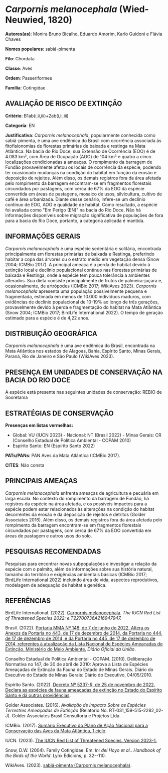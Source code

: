 # *Carpornis melanocephala* (Wied-Neuwied, 1820)

**Autores(as)**: Monira Bruno Bicalho, Eduardo Amorim, Karlo Guidoni e Flávia Chaves

**Nomes populares**: sabiá-pimenta

**Filo**: Chordata

**Classe**: Aves

**Ordem**: Passeriformes

**Família**: Cotingidae

## AVALIAÇÃO DE RISCO DE EXTINÇÃO

**Critério**: B1ab(i,ii,iii)+2ab(i,ii,iii)

**Categoria**: EN

**Justificativa**: *Carpornis melanocephala*, popularmente conhecida como sabiá-pimenta, é uma ave endêmica do Brasil com ocorrência associada às fitofisionomias de florestas primárias de baixada e restinga na Mata Atlântica. Na bacia do Rio Doce, sua Extensão de Ocorrência (EOO) é de 4.083 km², com Área de Ocupação (AOO) de 104 km² e quatro a cinco localizações condicionadas a ameaças. O rompimento da barragem de Fundão provavelmente afetou os locais de ocorrência da espécie, podendo ter ocasionado mudanças na condição do habitat em função da erosão e deposição de rejeitos. Além disso, os demais registros fora da área afetada pelo rompimento da barragem encontram-se em fragmentos florestais circundados por pastagens, com cerca de 67% da EOO da espécie convertida em áreas de pastagens, mosaico de usos, silvicultura, cultivo de café e área urbanizada. Diante desse cenário, infere-se um declínio contínuo de EOO, AOO e qualidade de habitat. Como
resultado, a espécie foi avaliada como "Em Perigo (EN)" na bacia do Rio Doce. Não há informações disponíveis sobre migração significativa de populações de fora para a bacia do Rio Doce, portanto, a categoria aplicada é mantida.

## INFORMAÇÕES GERAIS

*Carpornis melanocephala* é uma espécie sedentária e solitária, encontrada principalmente em florestas primárias de baixada e Restinga, preferindo habitar a copa das árvores ou o estrato médio em vegetação densa (Snow 2004; ICMBio 2017). A principal ameaça é a perda de habitat devido à extinção local e declínio populacional contínuo nas florestas primárias de baixada e Restinga, onde a espécie tem pouca tolerância a ambientes alterados. Sua dieta consiste principalmente de frutos de palmeira-juçara e, ocasionalmente, de artrópodes (ICMBio 2017; WikiAves 2023). *Carpornis melanocephala* apresenta uma população possivelmente pequena e fragmentada, estimada em menos de 10.000 indivíduos maduros, com evidências de declínio populacional de 10-19% ao longo de três gerações, provavelmente devido à perda e fragmentação do habitat na Mata Atlântica (Snow 2004; ICMBio 2017; BirdLife International 2022). O tempo de geração estimado para a espécie é de 4,22
anos.

## DISTRIBUIÇÃO GEOGRÁFICA

*Carpornis melanocephala* é uma ave endêmica do Brasil, encontrada na Mata Atlântica nos estados de Alagoas, Bahia, Espírito Santo, Minas Gerais, Paraná, Rio de Janeiro e São Paulo (WikiAves 2023).

## PRESENÇA EM UNIDADES DE CONSERVAÇÃO NA BACIA DO RIO DOCE

A espécie está presente nas seguintes unidades de conservação: REBIO de Sooretama

## ESTRATÉGIAS DE CONSERVAÇÃO

**Presenças em listas vermelhas:**

-   Global: VU (IUCN 2023) -   Nacional: NT (Brasil 2022) -   Minas Gerais: CR (Conselho Estadual de Política Ambiental - COPAM
    2010)
-   Espírito Santo: EN (Espírito Santo 2022)

**PATs/PANs**: PAN Aves da Mata Atlântica (ICMBio 2017).

**CITES**: Não consta

## PRINCIPAIS AMEAÇAS

*Carpornis melanocephala* enfrenta ameaças de agricultura e pecuária em larga escala. No contexto do rompimento da barragem de Fundão, há registros da espécie na área afetada, e os possíveis impactos para a espécie podem estar relacionados às alterações na condição do habitat decorrentes da erosão e da deposição de rejeitos e detritos (Golder Associates 2016). Além disso, os demais registros fora da área afetada pelo rompimento da barragem encontram-se em fragmentos florestais circundados por pastagens, com cerca de 67% da EOO convertida em áreas de pastagem e outros usos do solo.

## PESQUISAS RECOMENDADAS

Pesquisas para encontrar novas subpopulações e investigar a relação da espécie com o palmito, além de informações sobre sua história natural, tamanho do território e exigências ambientais básicas (ICMBio 2017; BirdLife International 2022) incluindo área de vida, aspectos reprodutivos, modelagem de adequação de habitat e genética.

## REFERÊNCIAS

BirdLife International. (2022). [Carpornis melanocephala](https://www.iucnredlist.org/en). *The IUCN Red List of Threatened Species 2022: e.T22700736A216947947.*

Brasil. (2022). [Portaria MMA Nº 148, de 7 de junho de 2022. Altera os Anexos da Portaria no 443, de 17 de dezembro de 2014, da Portaria no 444, de 17 de dezembro de 2014, e da Portaria no 445, de 17 de dezembro de 2014, referentes à atualização da Lista Nacional de Espécies Ameaçadas de Extinção. Ministério do Meio Ambiente.](https://in.gov.br/en/web/dou/-/portaria-mma-n-148-de-7-de-junho-de-2022-406272733) *Diário Oficial da União*.

Conselho Estadual de Política Ambiental - COPAM. (2010). Deliberação Normativa no 147, de 30 de abril de 2010: Aprova a Lista de Espécies Ameaçadas de Extinção da Fauna do Estado de Minas Gerais. Diário do Executivo do Estado de Minas Gerais: Diário do Executivo, 04/05/2010.

Espírito Santo. (2022). [Decreto Nº 5237-R, de 25 de novembro de 2022.  Declara as espécies de fauna ameaçadas de extinção no Estado do Espírito Santo e dá outras providências](https://iema.es.gov.br/Media/iema/FAUNA/Decreto%205237-R_2022_25-Nov%20-%20Fauna%20(s-peixes)%20-%20Lista%20de%20Esp%C3%A9cies%20Amea%C3%A7adas%20de%20Extin%C3%A7%C3%A3o.pdf).

Golder Associates. (2016). *Avaliação de Impacto Sobre as Espécies Terrestres Ameaçadas de Extinção* (Relatório No.  RT-031_159-515-2282_02-J). Golder Associates Brasil Consultoria e Projetos Ltda.

ICMBio. (2017). [Sumário Executivo do Plano de Ação Nacional para a Conservação das Aves da Mata Atlântica, 1 ciclo](https://www.gov.br/icmbio/pt-br/assuntos/biodiversidade/pan/pan-aves-da-mata-atlantica).

IUCN. (2023). [The IUCN Red List of Threatened Species. Version 2023-1.](https://www.iucnredlist.org.)

Snow, D.W. (2004). Family Cotingidae. Em: *In: del Hoyo et al.. Handbook of the Birds of the World*. Lynx Edicions, p. 32--110.

WikiAves. (2023). [sabiá-pimenta (Carpornis melanocephala)](https://www.wikiaves.com.br/wiki/sabia-pimenta).
